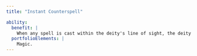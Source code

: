 ```yaml
---
title: "Instant Counterspell"

ability:
  benefit: |
    When any spell is cast within the deity's line of sight, the deity can counterspell it as a free action, provided that the deity is capable of casting the spell immediately or has it as a spell-like ability and makes the required {% skill_link spellcraft %} check. The use of Instant Counterspell counts against the normal number of free actions the deity is allowed each round.
  portfolioElements: |
    Magic.
---
```

